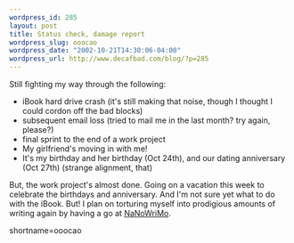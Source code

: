 ```yaml
--- 
wordpress_id: 285
layout: post
title: Status check, damage report
wordpress_slug: ooocao
wordpress_date: "2002-10-21T14:30:06-04:00"
wordpress_url: http://www.decafbad.com/blog/?p=285
---
```

Still fighting my way through the following: <ul><li>iBook hard drive crash (it's still making that noise, though I thought I could cordon off the bad blocks)</li><li>subsequent email loss (tried to mail me in the last month?  try again, please?)</li><li>final sprint to the end of a work project</li><li>My girlfriend's moving in with me!</li><li>It's my birthday and her birthday (Oct 24th), and our dating anniversary (Oct 27th) (strange alignment, that)</li></ul>But, the work project's almost done.  Going on a vacation this week to celebrate the birthdays and anniversary.  And I'm not sure yet what to do with the iBook.  But!  I plan on torturing myself into prodigious amounts of writing again by having a go at <a href="http://www.google.com/url?sa=U&amp;start=1&amp;q=http://www.nanowrimo.com/&amp;e=653">NaNoWriMo</a>.
<!--more-->
shortname=ooocao
